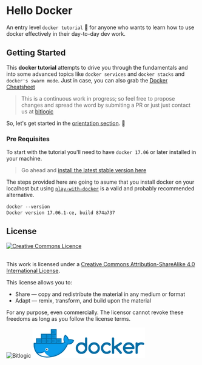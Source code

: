# Hello Docker 

An entry level `docker tutorial` 🐳  for anyone who wants to learn how to use docker effectively in their day-to-day dev work. 

## Getting Started

This **docker tutorial** attempts to drive you through the fundamentals and into some advanced topics like `docker services` and  `docker stacks` and `docker's swarm mode`. Just in case, you can also grab the [Docker Cheatsheet](https://github.com/bitlogic/hello-docker/tree/master/docker-cheatsheet.md)


> This is a continuous work in progress; so feel free to propose changes and spread the word by submiting a PR or just just contact us at [bitlogic](https://bitlogic.io)

So, let's get started in the [orientation section](https://github.com/bitlogic/hello-docker/tree/master/0-orientation). :punch:


### Pre Requisites

To start with the tutorial you'll need to have `docker 17.06` or later installed in your machine. 

> Go ahead and [install the latest stable version here](https://docs.docker.com/engine/installation/)


The steps provided here are going to asume that you install docker on your localhost but using [`play-with-docker`](http://play-with-docker.com) is a valid and probably recommended alternative.

``` 
docker --version
Docker version 17.06.1-ce, build 874a737
```

## License

<a rel="license" href="http://creativecommons.org/licenses/by-sa/4.0/"><img alt="Creative Commons Licence" style="border-width:0" src="https://i.creativecommons.org/l/by-sa/4.0/88x31.png" /></a>

<br />This work is licensed under a <a rel="license" href="http://creativecommons.org/licenses/by-sa/4.0/">Creative Commons Attribution-ShareAlike 4.0 International License</a>.

This license allows you to:

* Share — copy and redistribute the material in any medium or format
* Adapt — remix, transform, and build upon the material

For any purpose, even commercially. The licensor cannot revoke these freedoms as long as you follow the license terms.

![Bitlogic](https://bitlogic.io/images/logo.png) ![Docker Small](./0-orientation/horizontal_small.png) 

